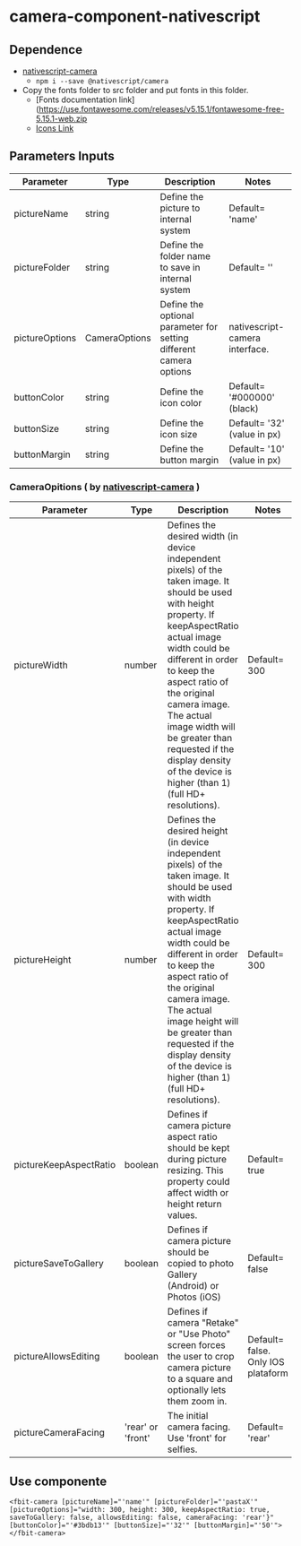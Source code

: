 # camera-component-nativescript

## Dependence
* [nativescript-camera](https://market.nativescript.org/plugins/nativescript-camera/)
  * ```npm i --save @nativescript/camera```
* Copy the fonts folder to src folder and put fonts in this folder.
  * [Fonts documentation link](https://use.fontawesome.com/releases/v5.15.1/fontawesome-free-5.15.1-web.zip
  * [Icons Link](https://fontawesome.com/icons?d=gallery&s=solid)

## Parameters Inputs
|Parameter | Type | Description | Notes
------------ | ------------- | ------------- | -------------
pictureName | string | Define the picture to internal system | Default= 'name' 
pictureFolder | string | Define the folder name to save in internal system | Default= '' 
pictureOptions | CameraOptions | Define the optional parameter for setting different camera options| nativescript-camera interface. 
buttonColor | string | Define the icon color | Default= '#000000' (black)
buttonSize | string | Define the icon size | Default= '32' (value in px)
buttonMargin | string | Define the button margin | Default= '10' (value in px)

### CameraOpitions ( by [nativescript-camera](https://market.nativescript.org/plugins/nativescript-camera/) )
|Parameter | Type | Description | Notes
------------ | ------------- | ------------- | -------------
pictureWidth | number | Defines the desired width (in device independent pixels) of the taken image. It should be used with height property. If keepAspectRatio actual image width could be different in order to keep the aspect ratio of the original camera image. The actual image width will be greater than requested if the display density of the device is higher (than 1) (full HD+ resolutions). | Default= 300 
pictureHeight | number | Defines the desired height (in device independent pixels) of the taken image. It should be used with width property. If keepAspectRatio actual image width could be different in order to keep the aspect ratio of the original camera image. The actual image height will be greater than requested if the display density of the device is higher (than 1) (full HD+ resolutions). | Default= 300 
pictureKeepAspectRatio | boolean | Defines if camera picture aspect ratio should be kept during picture resizing. This property could affect width or height return values. | Default= true 
pictureSaveToGallery | boolean | Defines if camera picture should be copied to photo Gallery (Android) or Photos (iOS) | Default= false 
pictureAllowsEditing | boolean | Defines if camera "Retake" or "Use Photo" screen forces the user to crop camera picture to a square and optionally lets them zoom in. | Default= false. Only IOS plataform 
pictureCameraFacing | 'rear' or 'front' | The initial camera facing. Use 'front' for selfies. | Default= 'rear' 

## Use componente
```<fbit-camera [pictureName]="'name'" [pictureFolder]="'pastaX'" [pictureOptions]="width: 300, height: 300, keepAspectRatio: true, saveToGallery: false, allowsEditing: false, cameraFacing: 'rear'}" [buttonColor]="'#3bdb13'" [buttonSize]="'32'" [buttonMargin]="'50'"></fbit-camera>```

